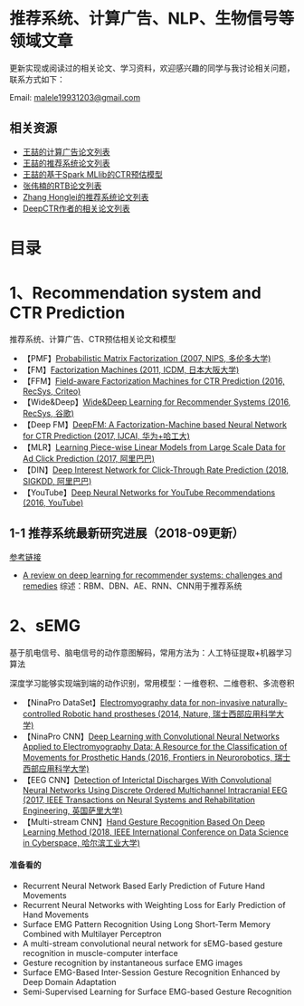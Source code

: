 # 推荐系统、计算广告、NLP、生物信号等领域文章

更新实现或阅读过的相关论文、学习资料，欢迎感兴趣的同学与我讨论相关问题，联系方式如下：

Email: malele19931203@gmail.com

## 相关资源

* [王喆的计算广告论文列表](https://github.com/wzhe06/Ad-papers)
* [王喆的推荐系统论文列表](https://github.com/wzhe06/Reco-papers)
* [王喆的基于Spark MLlib的CTR预估模型](https://github.com/wzhe06/CTRmodel)
* [张伟楠的RTB论文列表](https://github.com/wnzhang/rtb-papers)
* [Zhang Honglei的推荐系统论文列表](https://github.com/hongleizhang)
* [DeepCTR作者的相关论文列表](https://github.com/shenweichen/DeepCTR)

# 目录
# 1、Recommendation system and CTR Prediction 
推荐系统、计算广告、CTR预估相关论文和模型

* 【PMF】[Probabilistic Matrix Factorization (2007, NIPS, 多伦多大学)](http://citeseer.ist.psu.edu/viewdoc/download;jsessionid=29AA60CD8B8950A98E03F0D8D9590BF0?doi=10.1.1.127.6198&rep=rep1&type=pdf)
* 【FM】[Factorization Machines (2011, ICDM, 日本大阪大学)](http://citeseerx.ist.psu.edu/viewdoc/download?doi=10.1.1.393.8529&rep=rep1&type=pdf)
* 【FFM】[Field-aware Factorization Machines for CTR Prediction (2016, RecSys, Criteo)](https://www.csie.ntu.edu.tw/~cjlin/papers/ffm.pdf)
* 【Wide&Deep】[Wide&Deep Learning for Recommender Systems (2016, RecSys, 谷歌)](https://arxiv.org/pdf/1606.07792.pdf)
* 【Deep FM】[DeepFM: A Factorization-Machine based Neural Network for CTR Prediction (2017, IJCAI, 华为+哈工大)](https://www.ijcai.org/proceedings/2017/0239.pdf)
* 【MLR】[Learning Piece-wise Linear Models from Large Scale Data for Ad Click Prediction (2017, 阿里巴巴)](https://arxiv.org/pdf/1704.05194.pdf)
* 【DIN】[Deep Interest Network for Click-Through Rate Prediction (2018, SIGKDD, 阿里巴巴)](https://arxiv.org/pdf/1706.06978.pdf)
* 【YouTube】[Deep Neural Networks for YouTube Recommendations (2016, YouTube)](https://github.com/wzhe06/Reco-papers/blob/master/Industry%20Recommender%20System/%5BYoutube%5D%20Deep%20Neural%20Networks%20for%20YouTube%20Recommendations%20%28Youtube%202016%29.pdf)

## 1-1 推荐系统最新研究进展（2018-09更新）
[参考链接](https://mp.weixin.qq.com/s/3NStfKyn3rGmLUrgk4b9lQ)
* [A review on deep learning for recommender systems: challenges and remedies](https://link.springer.com/article/10.1007/s10462-018-9654-y)
综述：RBM、DBN、AE、RNN、CNN用于推荐系统


# 2、sEMG
基于肌电信号、脑电信号的动作意图解码，常用方法为：人工特征提取+机器学习算法

深度学习能够实现端到端的动作识别，常用模型：一维卷积、二维卷积、多流卷积

* 【NinaPro DataSet】[Electromyography data for non-invasive naturally-controlled Robotic hand prostheses (2014, Nature, 瑞士西部应用科学大学)](http://europepmc.org/backend/ptpmcrender.fcgi?accid=PMC4421935&blobtype=pdf)
* 【NinaPro CNN】[Deep Learning with Convolutional Neural Networks Applied to Electromyography Data: A Resource for the Classification of Movements for Prosthetic Hands (2016, Frontiers in Neurorobotics, 瑞士西部应用科学大学)](http://europepmc.org/backend/ptpmcrender.fcgi?accid=PMC5013051&blobtype=pdf)
* 【EEG CNN】[Detection of Interictal Discharges With Convolutional Neural Networks Using Discrete Ordered Multichannel Intracranial EEG (2017, IEEE Transactions on Neural Systems and Rehabilitation Engineering, 英国萨里大学)](http://epubs.surrey.ac.uk/842003/1/Detection%20of%20Interictal%20Discharges%20with%20Convolutional%20Neural%20Networks%20Using%20Discrete%20Ordered%20Multichannel%20Intracranial%20EEG.pdf)
* 【Multi-stream CNN】[Hand Gesture Recognition Based On Deep Learning Method (2018, IEEE International Conference on Data Science in Cyberspace, 哈尔滨工业大学)](https://www.researchgate.net/publication/326502142_Hand_Gesture_Recognition_Based_on_Deep_Learning_Method)

#### 准备看的
* Recurrent Neural Network Based Early Prediction of Future Hand Movements
* Recurrent Neural Networks with Weighting Loss for Early Prediction of Hand Movements
* Surface EMG Pattern Recognition Using Long Short-Term Memory Combined with Multilayer Perceptron
* A multi-stream convolutional neural network for sEMG-based gesture recognition in muscle-computer interface
* Gesture recognition by instantaneous surface EMG images
* Surface EMG-Based Inter-Session Gesture Recognition Enhanced by Deep Domain Adaptation
* Semi-Supervised Learning for Surface EMG-based Gesture Recognition
